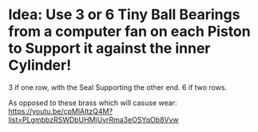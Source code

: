 # Idea: Use 3 or 6 Tiny Ball Bearings from a computer fan on each Piston to Support it against the inner Cylinder!
3 if one row, with the Seal Supporting the other end. 6 if two rows.

As opposed to these brass which will casuse wear: https://youtu.be/cpMlAItzQ4M?list=PLgmbbzRSWDbUHMjUvrRma3eOSYqOb8Vvw
